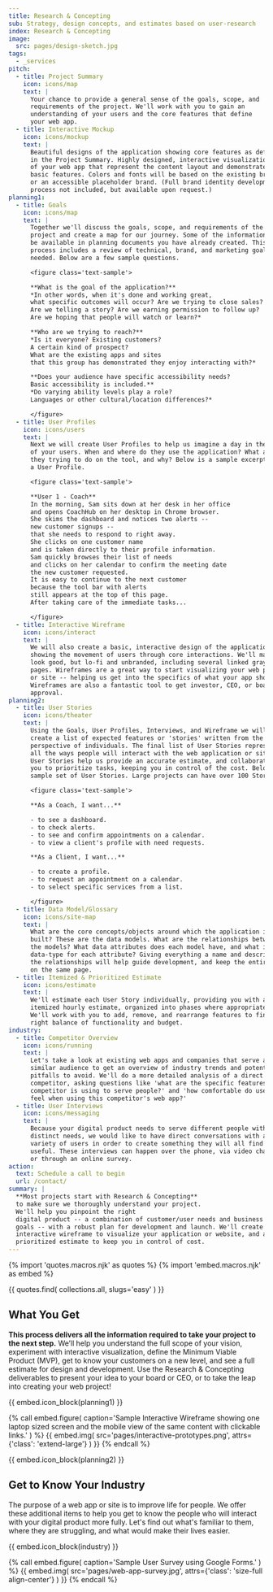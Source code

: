 ```yaml
---
title: Research & Concepting
sub: Strategy, design concepts, and estimates based on user-research
index: Research & Concepting
image:
  src: pages/design-sketch.jpg
tags:
  - _services
pitch:
  - title: Project Summary
    icon: icons/map
    text: |
      Your chance to provide a general sense of the goals, scope, and
      requirements of the project. We'll work with you to gain an
      understanding of your users and the core features that define
      your web app.
  - title: Interactive Mockup
    icon: icons/mockup
    text: |
      Beautiful designs of the application showing core features as defined
      in the Project Summary. Highly designed, interactive visualizations
      of your web app that represent the content layout and demonstrate
      basic features. Colors and fonts will be based on the existing brand
      or an accessible placeholder brand. (Full brand identity development
      process not included, but available upon request.)
planning1:
  - title: Goals
    icon: icons/map
    text: |
      Together we'll discuss the goals, scope, and requirements of the
      project and create a map for our journey. Some of the information may
      be available in planning documents you have already created. This
      process includes a review of technical, brand, and marketing goals as
      needed. Below are a few sample questions.

      <figure class='text-sample'>

      **What is the goal of the application?**
      *In other words, when it's done and working great,
      what specific outcomes will occur? Are we trying to close sales?
      Are we telling a story? Are we earning permission to follow up?
      Are we hoping that people will watch or learn?*

      **Who are we trying to reach?**
      *Is it everyone? Existing customers?
      A certain kind of prospect?
      What are the existing apps and sites
      that this group has demonstrated they enjoy interacting with?*

      **Does your audience have specific accessibility needs?
      Basic accessibility is included.**
      *Do varying ability levels play a role?
      Languages or other cultural/location differences?*

      </figure>
  - title: User Profiles
    icon: icons/users
    text: |
      Next we will create User Profiles to help us imagine a day in the life
      of your users. When and where do they use the application? What are
      they trying to do on the tool, and why? Below is a sample excerpt from
      a User Profile.

      <figure class='text-sample'>

      **User 1 - Coach**
      In the morning, Sam sits down at her desk in her office
      and opens CoachHub on her desktop in Chrome browser.
      She skims the dashboard and notices two alerts --
      new customer signups --
      that she needs to respond to right away.
      She clicks on one customer name
      and is taken directly to their profile information.
      Sam quickly browses their list of needs
      and clicks on her calendar to confirm the meeting date
      the new customer requested.
      It is easy to continue to the next customer
      because the tool bar with alerts
      still appears at the top of this page.
      After taking care of the immediate tasks...

      </figure>
  - title: Interactive Wireframe
    icon: icons/interact
    text: |
      We will also create a basic, interactive design of the application,
      showing the movement of users through core interactions. We'll make it
      look good, but lo-fi and unbranded, including several linked gray-scale
      pages. Wireframes are a great way to start visualizing your web product
      or site -- helping us get into the specifics of what your app should do.
      Wireframes are also a fantastic tool to get investor, CEO, or board
      approval.
planning2:
  - title: User Stories
    icon: icons/theater
    text: |
      Using the Goals, User Profiles, Interviews, and Wireframe we will
      create a list of expected features or 'stories' written from the
      perspective of individuals. The final list of User Stories represents
      all the ways people will interact with the web application or site.
      User Stories help us provide an accurate estimate, and collaborate with
      you to prioritize tasks, keeping you in control of the cost. Below is a
      sample set of User Stories. Large projects can have over 100 Stories.

      <figure class='text-sample'>

      **As a Coach, I want...**

      - to see a dashboard.
      - to check alerts.
      - to see and confirm appointments on a calendar.
      - to view a client's profile with need requests.

      **As a Client, I want...**

      - to create a profile.
      - to request an appointment on a calendar.
      - to select specific services from a list.

      </figure>
  - title: Data Model/Glossary
    icon: icons/site-map
    text: |
      What are the core concepts/objects around which the application is
      built? These are the data models. What are the relationships between
      the models? What data attributes does each model have, and what is the
      data-type for each attribute? Giving everything a name and describing
      the relationships will help guide development, and keep the entire team
      on the same page.
  - title: Itemized & Prioritized Estimate
    icon: icons/estimate
    text: |
      We'll estimate each User Story individually, providing you with an
      itemized hourly estimate, organized into phases where appropriate.
      We'll work with you to add, remove, and rearrange features to find the
      right balance of functionality and budget.
industry:
  - title: Competitor Overview
    icon: icons/running
    text: |
      Let's take a look at existing web apps and companies that serve a
      similar audience to get an overview of industry trends and potential
      pitfalls to avoid. We'll do a more detailed analysis of a direct
      competitor, asking questions like 'what are the specific features this
      competitor is using to serve people?' and 'how comfortable do users
      feel when using this competitor's web app?'
  - title: User Interviews
    icon: icons/messaging
    text: |
      Because your digital product needs to serve different people with
      distinct needs, we would like to have direct conversations with a
      variety of users in order to create something they will all find
      useful. These interviews can happen over the phone, via video chat,
      or through an online survey.
action:
  text: Schedule a call to begin
  url: /contact/
summary: |
  **Most projects start with Research & Concepting**
  to make sure we thoroughly understand your project.
  We'll help you pinpoint the right
  digital product -- a combination of customer/user needs and business
  goals -- with a robust plan for development and launch. We'll create an
  interactive wireframe to visualize your application or website, and a
  prioritized estimate to keep you in control of cost.
---
```


{% import 'quotes.macros.njk' as quotes %}
{% import 'embed.macros.njk' as embed %}

{{ quotes.find(
  collections.all,
  slugs='easy'
) }}


## What You Get

**This process delivers all the information required to take your
project to the next step.** We’ll help you understand the full scope of
your vision, experiment with interactive visualization, define the
Minimum Viable Product (MVP), get to know your customers on a new level,
and see a full estimate for design and development. Use the Research &
Concepting deliverables to present your idea to your board or CEO, or to
take the leap into creating your web project!

{{ embed.icon_block(planning1) }}

{% call embed.figure(
  caption='Sample Interactive Wireframe showing one laptop sized screen and the mobile view of the same content with clickable links.'
) %}
  {{ embed.img(
    src='pages/interactive-prototypes.png',
    attrs={'class': 'extend-large'}
  ) }}
{% endcall %}

{{ embed.icon_block(planning2) }}

## Get to Know Your Industry

The purpose of a web app or site is to improve life for people. We offer
these additional items to help you get to know the people who will
interact with your digital product more fully. Let's find out what's
familiar to them, where they are struggling, and what would make their
lives easier.

{{ embed.icon_block(industry) }}

{% call embed.figure(
  caption='Sample User Survey using Google Forms.'
) %}
  {{ embed.img(
    src='pages/web-app-survey.jpg',
    attrs={'class': 'size-full align-center'}
  ) }}
{% endcall %}
